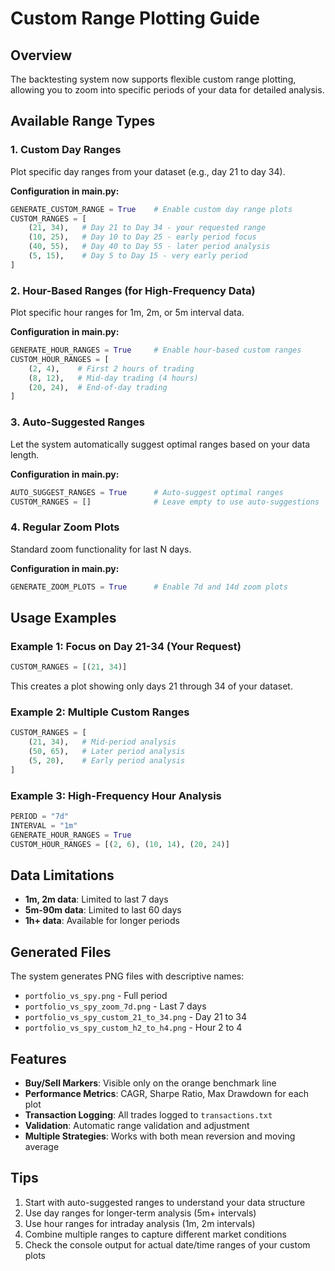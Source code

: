 # Custom Range Plotting Guide

## Overview
The backtesting system now supports flexible custom range plotting, allowing you to zoom into specific periods of your data for detailed analysis.

## Available Range Types

### 1. Custom Day Ranges
Plot specific day ranges from your dataset (e.g., day 21 to day 34).

**Configuration in main.py:**
```python
GENERATE_CUSTOM_RANGE = True    # Enable custom day range plots
CUSTOM_RANGES = [
    (21, 34),   # Day 21 to Day 34 - your requested range
    (10, 25),   # Day 10 to Day 25 - early period focus
    (40, 55),   # Day 40 to Day 55 - later period analysis
    (5, 15),    # Day 5 to Day 15 - very early period
]
```

### 2. Hour-Based Ranges (for High-Frequency Data)
Plot specific hour ranges for 1m, 2m, or 5m interval data.

**Configuration in main.py:**
```python
GENERATE_HOUR_RANGES = True     # Enable hour-based custom ranges
CUSTOM_HOUR_RANGES = [
    (2, 4),    # First 2 hours of trading
    (8, 12),   # Mid-day trading (4 hours)
    (20, 24),  # End-of-day trading
]
```

### 3. Auto-Suggested Ranges
Let the system automatically suggest optimal ranges based on your data length.

**Configuration in main.py:**
```python
AUTO_SUGGEST_RANGES = True      # Auto-suggest optimal ranges
CUSTOM_RANGES = []              # Leave empty to use auto-suggestions
```

### 4. Regular Zoom Plots
Standard zoom functionality for last N days.

**Configuration in main.py:**
```python
GENERATE_ZOOM_PLOTS = True      # Enable 7d and 14d zoom plots
```

## Usage Examples

### Example 1: Focus on Day 21-34 (Your Request)
```python
CUSTOM_RANGES = [(21, 34)]
```
This creates a plot showing only days 21 through 34 of your dataset.

### Example 2: Multiple Custom Ranges
```python
CUSTOM_RANGES = [
    (21, 34),   # Mid-period analysis
    (50, 65),   # Later period analysis
    (5, 20),    # Early period analysis
]
```

### Example 3: High-Frequency Hour Analysis
```python
PERIOD = "7d"
INTERVAL = "1m"
GENERATE_HOUR_RANGES = True
CUSTOM_HOUR_RANGES = [(2, 6), (10, 14), (20, 24)]
```

## Data Limitations
- **1m, 2m data**: Limited to last 7 days
- **5m-90m data**: Limited to last 60 days
- **1h+ data**: Available for longer periods

## Generated Files
The system generates PNG files with descriptive names:
- `portfolio_vs_spy.png` - Full period
- `portfolio_vs_spy_zoom_7d.png` - Last 7 days
- `portfolio_vs_spy_custom_21_to_34.png` - Day 21 to 34
- `portfolio_vs_spy_custom_h2_to_h4.png` - Hour 2 to 4

## Features
- **Buy/Sell Markers**: Visible only on the orange benchmark line
- **Performance Metrics**: CAGR, Sharpe Ratio, Max Drawdown for each plot
- **Transaction Logging**: All trades logged to `transactions.txt`
- **Validation**: Automatic range validation and adjustment
- **Multiple Strategies**: Works with both mean reversion and moving average

## Tips
1. Start with auto-suggested ranges to understand your data structure
2. Use day ranges for longer-term analysis (5m+ intervals)
3. Use hour ranges for intraday analysis (1m, 2m intervals)
4. Combine multiple ranges to capture different market conditions
5. Check the console output for actual date/time ranges of your custom plots
